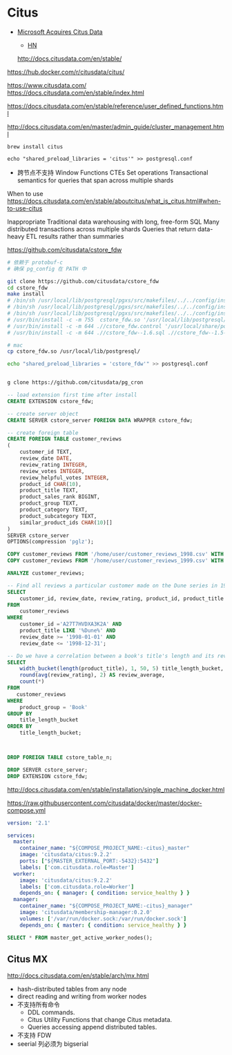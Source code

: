 # Citus

* [Microsoft Acquires Citus Data](https://www.citusdata.com/blog/2019/01/24/microsoft-acquires-citus-data/)
  * [HN](https://news.ycombinator.com/item?id=18990469)

  http://docs.citusdata.com/en/stable/

https://hub.docker.com/r/citusdata/citus/

https://www.citusdata.com/
https://docs.citusdata.com/en/stable/index.html

https://docs.citusdata.com/en/stable/reference/user_defined_functions.html



http://docs.citusdata.com/en/master/admin_guide/cluster_management.html


```
brew install citus

echo "shared_preload_libraries = 'citus'" >> postgresql.conf
```

* 跨节点不支持
Window Functions
CTEs
Set operations
Transactional semantics for queries that span across multiple shards

When to use
https://docs.citusdata.com/en/stable/aboutcitus/what_is_citus.html#when-to-use-citus

Inappropriate
Traditional data warehousing with long, free-form SQL
Many distributed transactions across multiple shards
Queries that return data-heavy ETL results rather than summaries


https://github.com/citusdata/cstore_fdw


```bash
# 依赖于 protobuf-c
# 确保 pg_config 在 PATH 中

git clone https://github.com/citusdata/cstore_fdw
cd cstore_fdw 
make install
# /bin/sh /usr/local/lib/postgresql/pgxs/src/makefiles/../../config/install-sh -c -d '/usr/local/lib/postgresql'
# /bin/sh /usr/local/lib/postgresql/pgxs/src/makefiles/../../config/install-sh -c -d '/usr/local/share/postgresql/extension'
# /bin/sh /usr/local/lib/postgresql/pgxs/src/makefiles/../../config/install-sh -c -d '/usr/local/share/postgresql/extension'
# /usr/bin/install -c -m 755  cstore_fdw.so '/usr/local/lib/postgresql/cstore_fdw.so'
# /usr/bin/install -c -m 644 .//cstore_fdw.control '/usr/local/share/postgresql/extension/'
# /usr/bin/install -c -m 644 .//cstore_fdw--1.6.sql .//cstore_fdw--1.5--1.6.sql .//cstore_fdw--1.4--1.5.sql .//cstore_fdw--1.3--1.4.sql .//cstore_fdw--1.2--1.3.sql .//cstore_fdw--1.1--1.2.sql .//cstore_fdw--1.0--1.1.sql  '/usr/local/share/postgresql/extension/'

# mac
cp cstore_fdw.so /usr/local/lib/postgresql/

echo "shared_preload_libraries = 'cstore_fdw'" >> postgresql.conf


g clone https://github.com/citusdata/pg_cron

```

```sql
-- load extension first time after install
CREATE EXTENSION cstore_fdw;

-- create server object
CREATE SERVER cstore_server FOREIGN DATA WRAPPER cstore_fdw;

-- create foreign table
CREATE FOREIGN TABLE customer_reviews
(
    customer_id TEXT,
    review_date DATE,
    review_rating INTEGER,
    review_votes INTEGER,
    review_helpful_votes INTEGER,
    product_id CHAR(10),
    product_title TEXT,
    product_sales_rank BIGINT,
    product_group TEXT,
    product_category TEXT,
    product_subcategory TEXT,
    similar_product_ids CHAR(10)[]
)
SERVER cstore_server
OPTIONS(compression 'pglz');

COPY customer_reviews FROM '/home/user/customer_reviews_1998.csv' WITH CSV;
COPY customer_reviews FROM '/home/user/customer_reviews_1999.csv' WITH CSV;

ANALYZE customer_reviews;

-- Find all reviews a particular customer made on the Dune series in 1998.
SELECT
    customer_id, review_date, review_rating, product_id, product_title
FROM
    customer_reviews
WHERE
    customer_id ='A27T7HVDXA3K2A' AND
    product_title LIKE '%Dune%' AND
    review_date >= '1998-01-01' AND
    review_date <= '1998-12-31';

-- Do we have a correlation between a book's title's length and its review ratings?
SELECT
    width_bucket(length(product_title), 1, 50, 5) title_length_bucket,
    round(avg(review_rating), 2) AS review_average,
    count(*)
FROM
   customer_reviews
WHERE
    product_group = 'Book'
GROUP BY
    title_length_bucket
ORDER BY
    title_length_bucket;



DROP FOREIGN TABLE cstore_table_n;

DROP SERVER cstore_server;
DROP EXTENSION cstore_fdw;
```


http://docs.citusdata.com/en/stable/installation/single_machine_docker.html

https://raw.githubusercontent.com/citusdata/docker/master/docker-compose.yml

```yaml
version: '2.1'

services:
  master:
    container_name: "${COMPOSE_PROJECT_NAME:-citus}_master"
    image: 'citusdata/citus:9.2.2'
    ports: ["${MASTER_EXTERNAL_PORT:-5432}:5432"]
    labels: ['com.citusdata.role=Master']
  worker:
    image: 'citusdata/citus:9.2.2'
    labels: ['com.citusdata.role=Worker']
    depends_on: { manager: { condition: service_healthy } }
  manager:
    container_name: "${COMPOSE_PROJECT_NAME:-citus}_manager"
    image: 'citusdata/membership-manager:0.2.0'
    volumes: ['/var/run/docker.sock:/var/run/docker.sock']
    depends_on: { master: { condition: service_healthy } }
```

```sql
SELECT * FROM master_get_active_worker_nodes();
```

## Citus MX
http://docs.citusdata.com/en/stable/arch/mx.html

* hash-distributed tables from any node
* direct reading and writing from worker nodes
* 不支持所有命令
  * DDL commands.
  * Citus Utility Functions that change Citus metadata.
  * Queries accessing append distributed tables.
* 不支持 FDW
* seerial 列必须为 bigserial
